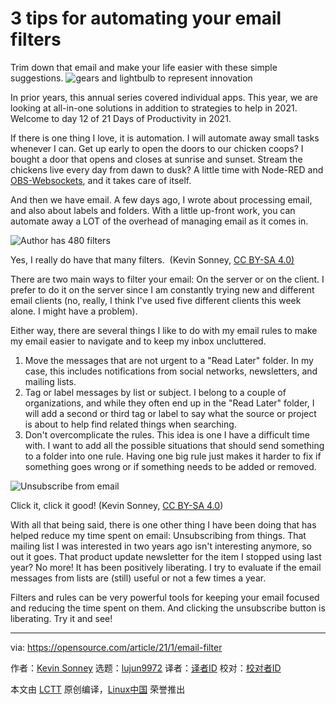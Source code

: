 [#]: collector: (lujun9972)
[#]: translator: ( )
[#]: reviewer: ( )
[#]: publisher: ( )
[#]: url: ( )
[#]: subject: (3 tips for automating your email filters)
[#]: via: (https://opensource.com/article/21/1/email-filter)
[#]: author: (Kevin Sonney https://opensource.com/users/ksonney)

3 tips for automating your email filters
======
Trim down that email and make your life easier with these simple
suggestions.
![gears and lightbulb to represent innovation][1]

In prior years, this annual series covered individual apps. This year, we are looking at all-in-one solutions in addition to strategies to help in 2021. Welcome to day 12 of 21 Days of Productivity in 2021.

If there is one thing I love, it is automation. I will automate away small tasks whenever I can. Get up early to open the doors to our chicken coops? I bought a door that opens and closes at sunrise and sunset. Stream the chickens live every day from dawn to dusk? A little time with Node-RED and [OBS-Websockets][2], and it takes care of itself.

And then we have email. A few days ago, I wrote about processing email, and also about labels and folders. With a little up-front work, you can automate away a LOT of the overhead of managing email as it comes in.

![Author has 480 filters][3]

Yes, I really do have that many filters.  (Kevin Sonney, [CC BY-SA 4.0)][4]

There are two main ways to filter your email: On the server or on the client. I prefer to do it on the server since I am constantly trying new and different email clients (no, really, I think I've used five different clients this week alone. I might have a problem).

Either way, there are several things I like to do with my email rules to make my email easier to navigate and to keep my inbox uncluttered.

  1. Move the messages that are not urgent to a "Read Later" folder. In my case, this includes notifications from social networks, newsletters, and mailing lists.
  2. Tag or label messages by list or subject. I belong to a couple of organizations, and while they often end up in the "Read Later" folder, I will add a second or third tag or label to say what the source or project is about to help find related things when searching.
  3. Don't overcomplicate the rules. This idea is one I have a difficult time with. I want to add all the possible situations that should send something to a folder into one rule. Having one big rule just makes it harder to fix if something goes wrong or if something needs to be added or removed.



![Unsubscribe from email][5]

Click it, click it good! (Kevin Sonney, [CC BY-SA 4.0][4])

With all that being said, there is one other thing I have been doing that has helped reduce my time spent on email: Unsubscribing from things. That mailing list I was interested in two years ago isn't interesting anymore, so out it goes. That product update newsletter for the item I stopped using last year? No more! It has been positively liberating. I try to evaluate if the email messages from lists are (still) useful or not a few times a year.

Filters and rules can be very powerful tools for keeping your email focused and reducing the time spent on them. And clicking the unsubscribe button is liberating. Try it and see!

--------------------------------------------------------------------------------

via: https://opensource.com/article/21/1/email-filter

作者：[Kevin Sonney][a]
选题：[lujun9972][b]
译者：[译者ID](https://github.com/译者ID)
校对：[校对者ID](https://github.com/校对者ID)

本文由 [LCTT](https://github.com/LCTT/TranslateProject) 原创编译，[Linux中国](https://linux.cn/) 荣誉推出

[a]: https://opensource.com/users/ksonney
[b]: https://github.com/lujun9972
[1]: https://opensource.com/sites/default/files/styles/image-full-size/public/lead-images/innovation_lightbulb_gears_devops_ansible.png?itok=TSbmp3_M (gears and lightbulb to represent innovation)
[2]: https://opensource.com/article/20/6/obs-websockets-streaming
[3]: https://opensource.com/sites/default/files/day12-image1_0.png
[4]: https://creativecommons.org/licenses/by-sa/4.0/
[5]: https://opensource.com/sites/default/files/day12-image2_0.png
